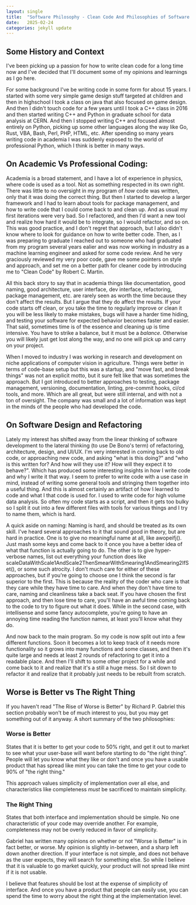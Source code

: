 ```yaml
---
layout: single
title:  "Software Philosophy - Clean Code And Philosophies of Software Design"
date:   2025-02-24
categories: jekyll update
---
```


## Some History and Context

I've been picking up a passion for how to write clean code for a long time now and I've decided that I'll document some of my opinions and learnings as I go here. 

For some background I've be writing code in some form for about 15 years. I started with some very simple game design stuff targeted at children and then in highschool I took a class on java that also focused on game design. And then I didn't touch code for a few years until I took a C++ class in 2016 and then started writing C++ and Python in graduate school for data analysis at CERN. And then I stopped writing C++ and focused almost entirely on Python, picking up some other languages along the way like Go, Rust, VBA, Bash, Perl, PHP, HTML, etc. After spending so many years writing code in academia I was suddenly exposed to the world of professional Python, which I think is better in many ways. 

## On Academic Vs Professional Coding:

Academia is a broad statement, and I have a lot of experience in physics, where code is used as a tool. Not as something respected in its own right. There was little to no oversight in my program of *how* code was written, only that it was doing the correct thing. But then I started to develop a larger framework and I had to learn about tools for package management, and how to write code that I could come back to and clean up. And as usual my first iterations were very bad. So I refactored, and then I'd want a new tool and realize how hard it would be to integrate, so I would refactor, and so on. This was good practice, and I don't regret that approach, but I also didn't know where to look for guidance on how to write better code. Then, as I was preparing to graduate I reached out to someone who had graduated from my program several years ealier and was now working in industry as a machine learning engineer and asked for some code review. And he very graciously reviewed my very poor code, gave me some pointers on style and approach, and set me on a better path for cleaner code by introducing me to "Clean Code" by Robert C. Martin. 

All this back story to say that in academia things like documentation, good naming, good architecture, user interface, dev interface, refactoring, package management, etc. are rarely seen as worth the time because they don't affect the results. But I argue that they do affect the results. If your code starts off clean, or you take the time to regularly improve or clean it you will be less likely to make mistakes, bugs will have a harder time hiding, and testing your software for expected behavior becomes faster and easier. That said, sometimes time is of the essence and cleaning up is time intensive. You have to strike a balance, but it must be a *balance*. Otherwise you will likely just get lost along the way, and no one will pick up and carry on your project. 

When I moved to industry I was working in research and development on niche applications of computer vision in agriculture. Things were better in terms of code-base setup but this was a startup, and "move fast, and break things" was not an explicit motto, but it sure felt like that was sometimes the approach. But I got introduced to better approaches to testing, package management, versioning, documentation, linting, pre-commit hooks, ci/cd tools, and more. Which are all great, but were still internal, and with not a ton of oversight. The company was small and a lot of information was kept in the minds of the people who had developed the code. 

## On Software Design and Refactoring

Lately my interest has shifted away from the linear thinking of software development to the lateral thinking (to use De Bono's term) of refactoring, architecture, design, and UI/UX. I'm very interested in coming back to old code, or approaching new code, and asking "what is this doing?" and "who is this written for? And how will they use it? How will they expect it to behave?". Which has produced some interesting insights in how I write code and why I write it that way. I seem to prefer to write code with a use case in mind, instead of writing some general tools and stringing them together into a useful thing. And this is almost certainly an artifact of how I learned to code and what I that code is used for. I used to write code for high volume data analysis. So often my code starts as a script, and then it gets too bulky so I split it out into a few different files with tools for various things and I try to name them, which is hard. 

A quick aside on naming: Naming is hard, and should be treated as its own skill. I've heard several approaches to it that sound good in theory, but are hard in practice. One is to give no meaningful name at all, like awopeifj(). Just mash some keys and come back to it once you have a better idea of what that function is actually going to do. The other is to give hyper-verbose names, list out everything your function does like scaleDataWithScale1AndScale2ThenSmearWithSmearing1AndSmearing2IfSet(), or some such atrocity. I don't much care for either of these approaches, but if you're going to choose one I think the second is far superior to the first. This is because the reality of the coder who care is that they care while they have time to care. And when they don't have time to care, naming and cleanliness take a back seat. If you have chosen the first approach, and then lose time to care, you'll have an awful time coming back to the code to try to figure out what it does. While in the second case, with intellisense and some fancy autocomplete, you're going to have an annoying time reading the function names, at least you'll know what they do. 

And now back to the main program. So my code is now split out into a few different functions. Soon it becomes a lot to keep track of it needs more functionality so it grows into many functions and some classes, and then it's quite large and needs at least 2 rounds of refactoring to get it into a readable place. And then I'll shift to some other project for a while and come back to it and realize that it's a still a huge mess. So I sit down to refactor it and realize that it probably just needs to be rebuilt from scratch. 

## Worse is Better vs The Right Thing

If you haven't read "The Rise of Worse is Better" by Richard P. Gabriel this section probably won't be of much interest to you, but you may get something out of it anyway.
A short summary of the two philosophies:

### Worse is Better

States that it is better to get your code to 50% right, and get it out to market to see what your user-base will want before starting to do "the right thing".
People will let you know what they like or don't and once you have a usable product that has spread like mint you can take the time to get your code to 90% of "the right thing."

This approach values simplicity of implementation over all else, and characteristics like completeness *must* be sacrificed to maintain simplicity.

### The Right Thing

States that both interface and implementation should be simple. No one characteristic of your code may override another. For example, completeness may not be overly reduced in favor of simplicity.

Gabriel has written many opinions on whether or not "Worse is Better" is in fact better, or worse. My opinion is slightly in-between, and a sharp left down another direction.
If your interface is not simple, and does not behave as the user expects, they will search for something else. So while I believe that it is valuable to go market quickly, your product will not spread like mint if it is not usable. 

I believe that features should be lost at the expense of simplicity of interface. And once you have a product that people can easily use, you can spend the time to worry about the right thing at the implementation level.

